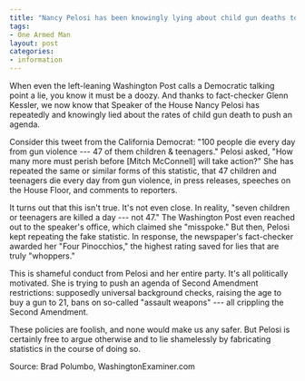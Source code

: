 ```yaml
---
title: "Nancy Pelosi has been knowingly lying about child gun deaths to push gun control"
tags:
- One Armed Man
layout: post
categories:
- information
---
```


When even the left-leaning Washington Post calls a Democratic talking point a lie, you know it must be a doozy. And thanks to fact-checker Glenn Kessler, we now know that Speaker of the House Nancy Pelosi has repeatedly and knowingly lied about the rates of child gun death to push an agenda.

Consider this tweet from the California Democrat: "100 people die every day from gun violence --- 47 of them children & teenagers." Pelosi asked, "How many more must perish before [Mitch McConnell] will take action?" She has repeated the same or similar forms of this statistic, that 47 children and teenagers die every day from gun violence, in press releases, speeches on the House Floor, and comments to reporters.

It turns out that this isn't true. It's not even close. In reality, "seven children or teenagers are killed a day --- not 47." The Washington Post even reached out to the speaker's office, which claimed she "misspoke." But then, Pelosi kept repeating the fake statistic. In response, the newspaper's fact-checker awarded her "Four Pinocchios," the highest rating saved for lies that are truly "whoppers."

This is shameful conduct from Pelosi and her entire party. It's all politically motivated. She is trying to push an agenda of Second Amendment restrictions: supposedly universal background checks, raising the age to buy a gun to 21, bans on so-called "assault weapons" --- all crippling the Second Amendment.

These policies are foolish, and none would make us any safer. But Pelosi is certainly free to argue otherwise and to lie shamelessly by fabricating statistics in the course of doing so.

Source: Brad Polumbo, WashingtonExaminer.com